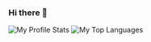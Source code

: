 ### Hi there 👋

![My Profile Stats](https://github-readme-stats.vercel.app/api?username=xoltia&rank_icon=github&theme=transparent)
![My Top Languages](https://github-readme-stats.vercel.app/api/top-langs/?username=xoltia&size_weight=0.5&count_weight=0.5&layout=compact&langs_count=10&theme=transparent)

<!--
**xoltia/xoltia** is a ✨ _special_ ✨ repository because its `README.md` (this file) appears on your GitHub profile.

Here are some ideas to get you started:

- 🔭 I’m currently working on ...
- 🌱 I’m currently learning ...
- 👯 I’m looking to collaborate on ...
- 🤔 I’m looking for help with ...
- 💬 Ask me about ...
- 📫 How to reach me: ...
- 😄 Pronouns: ...
- ⚡ Fun fact: ...
-->

